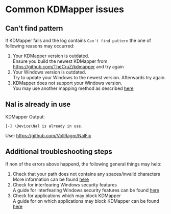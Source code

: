 # Common KDMapper issues

## Can't find pattern

If KDMapper fails and the log contains `Can't find pattern` the one of following reasons may occurred:

1. Your KDMapper version is outdated.  
   Ensure you build the newest KDMapper from https://github.com/TheCruZ/kdmapper and try again
2. Your Windows version is outdated.  
   Try to update your Windows to the newest version. Afterwards try again.
3. KDMapper does not support your Windows version.  
   You may use another mapping method as described [here](../../../getting-started/driver/kernel#methods)

## Nal is already in use

KDMapper Output:

```
[-] \Device\Nal is already in use.
```

Use: https://github.com/VollRagm/NalFix

## Additional troubleshooting steps

If non of the errors above happend, the following general things may help:

1. Check that your path does not contains any spaces/invalid characters  
   More information can be found [here](../path_invalid_characters)
2. Check for interfearing Windows security features  
   A guide for interfearing Windows security features can be found [here](../windows_security_features)
3. Check for applications which may block KDMapper  
   A guide for on which applications may block KDMapper can be found [here](../driver_blocking_applications)
